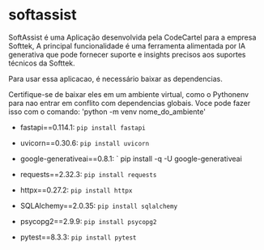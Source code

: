 # softassist
SoftAssist é uma Aplicação desenvolvida pela CodeCartel para a empresa Softtek, A principal funcionalidade é uma ferramenta alimentada por IA generativa que pode fornecer suporte e insights precisos aos suportes técnicos da Softtek.

Para usar essa aplicacao, é necessário baixar as dependencias.

Certifique-se de baixar eles em um ambiente virtual, como o Pythonenv para nao entrar em conflito com dependencias globais.
Voce pode fazer isso com o comando: 'python -m venv nome_do_ambiente'

- fastapi==0.114.1:
`
pip install fastapi
`

- uvicorn==0.30.6:
`
pip install uvicorn
`

- google-generativeai==0.8.1:
`
pip install -q -U google-generativeai

- requests==2.32.3:
`
pip install requests
`

- httpx==0.27.2:
`
pip install httpx
`

- SQLAlchemy==2.0.35:
`
pip install sqlalchemy
`

- psycopg2==2.9.9:
`
pip install psycopg2
`



<!--TESTS-->
- pytest==8.3.3:
`
pip install pytest
`







